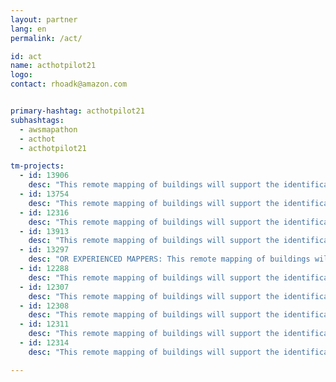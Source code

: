 ```yaml
---
layout: partner
lang: en
permalink: /act/

id: act
name: acthotpilot21
logo: 
contact: rhoadk@amazon.com


primary-hashtag: acthotpilot21
subhashtags:
  - awsmapathon
  - acthot
  - acthotpilot21

tm-projects:
  - id: 13906
    desc: "This remote mapping of buildings will support the identification and characterization of settlements, as well as the implementation of planned activities and largely the generation of data for humanitarian activities."
  - id: 13754
    desc: "This remote mapping of buildings will support the identification and characterization of settlements, as well as the implementation of planned activities and largely the generation of data for humanitarian activities."
  - id: 12316
    desc: "This remote mapping of buildings will support the identification and characterization of settlements, as well as the implementation of planned activities and largely the generation of data for humanitarian activities."
  - id: 13913
    desc: "This remote mapping of buildings will support the identification and characterization of settlements, as well as the implementation of planned activities and largely the generation of data for humanitarian activities."
  - id: 13297
    desc: "OR EXPERIENCED MAPPERS: This remote mapping of buildings will support the implementation of planned activities and largely the generation of data for humanitarian activities in the identified provinces."
  - id: 12288
    desc: "This remote mapping of buildings will support the identification and characterization of settlements, as well as the implementation of planned activities and largely the generation of data for humanitarian activities."
  - id: 12307
    desc: "This remote mapping of buildings will support the identification and characterization of settlements, as well as the implementation of planned activities and largely the generation of data for humanitarian activities."
  - id: 12308
    desc: "This remote mapping of buildings will support the identification and characterization of settlements, as well as the implementation of planned activities and largely the generation of data for humanitarian activities."
  - id: 12311
    desc: "This remote mapping of buildings will support the identification and characterization of settlements, as well as the implementation of planned activities and largely the generation of data for humanitarian activities."
  - id: 12314
    desc: "This remote mapping of buildings will support the identification and characterization of settlements, as well as the implementation of planned activities and largely the generation of data for humanitarian activities."

---
```

